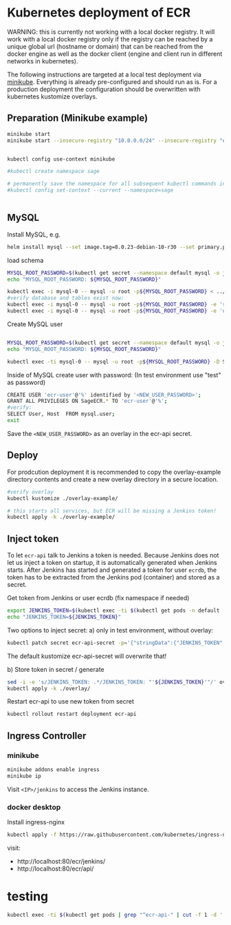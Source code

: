# Kubernetes deployment of ECR

WARNING: this is currently not working with a local docker registry. It will work with a local docker registry only if the registry can be reached by a unique global url (hostname or domain) that can be reached from the docker engine as well as the docker client (engine and client run in different networks in kubernetes).


The following instructions are targeted at a local test deployment via [minikube](https://kubernetes.io/docs/tasks/tools/install-minikube/). Everything is already pre-configured and should run as is. For a production deployment the configuration should be overwritten with kubernetes kustomize overlays.


## Preparation (Minikube example)

```bash
minikube start
minikube start --insecure-registry "10.0.0.0/24" --insecure-registry "ecr-registry:5000"


kubectl config use-context minikube

#kubectl create namespace sage

# permanently save the namespace for all subsequent kubectl commands in that context.
#kubectl config set-context --current --namespace=sage



```

## MySQL

Install MySQL, e.g.
```bash
helm install mysql --set image.tag=8.0.23-debian-10-r30 --set primary.persistence.size=1Gi bitnami/mysql
```

load schema
```bash
MYSQL_ROOT_PASSWORD=$(kubectl get secret --namespace default mysql -o jsonpath="{.data.mysql-root-password}" | base64 --decode)
echo "MYSQL_ROOT_PASSWORD: ${MYSQL_ROOT_PASSWORD}"

kubectl exec -i mysql-0 -- mysql -u root -p${MYSQL_ROOT_PASSWORD} < ../schema.sql
#verify database and tables exist now:
kubectl exec -i mysql-0 -- mysql -u root -p${MYSQL_ROOT_PASSWORD} -e 'show databases;'
kubectl exec -i mysql-0 -- mysql -u root -p${MYSQL_ROOT_PASSWORD} -e 'use SageECR; show tables;'
```

Create MySQL user
```bash

MYSQL_ROOT_PASSWORD=$(kubectl get secret --namespace default mysql -o jsonpath="{.data.mysql-root-password}" | base64 --decode)
echo "MYSQL_ROOT_PASSWORD: ${MYSQL_ROOT_PASSWORD}"

kubectl exec -ti mysql-0 -- mysql -u root -p${MYSQL_ROOT_PASSWORD} -D SageECR
```

Inside of MySQL create user with password: (In test environment use "test" as password)
```bash
CREATE USER 'ecr-user'@'%' identified by '<NEW_USER_PASSWORD>';
GRANT ALL PRIVILEGES ON SageECR.* TO 'ecr-user'@'%';
#verify:
SELECT User, Host  FROM mysql.user;
exit
```
Save the `<NEW_USER_PASSWORD>` as an overlay in the ecr-api secret.

## Deploy

For prodcution deployment it is recommended to copy the overlay-example directory contents and create a new overlay directory in a secure location.

```bash
#verify overlay
kubectl kustomize ./overlay-example/

# this starts all services, but ECR will be missing a Jenkins token!
kubectl apply -k ./overlay-example/
```

## Inject token

To let `ecr-api` talk to Jenkins a token is needed. Because Jenkins does not let us inject a token on startup, it is automatically generated when Jenkins starts. After Jenkins has started and generated a token for user `ecrdb`, the token has to be extracted from the Jenkins pod (container) and stored as a secret.

Get token from Jenkins or user ecrdb  (fix namespace if needed)
```bash
export JENKINS_TOKEN=$(kubectl exec -ti $(kubectl get pods -n default | grep "^ecr-jenkins-" | cut -f 1 -d ' ') -n default -- /bin/cat /var/jenkins_home/secrets/ecrdb_token.txt)
echo "JENKINS_TOKEN=${JENKINS_TOKEN}"
```

Two options to inject secret:
a) only in test environment, without overlay:
```bash
kubectl patch secret ecr-api-secret -p='{"stringData":{"JENKINS_TOKEN": "'${JENKINS_TOKEN}'"}}'
```
The default kustomize ecr-api-secret will overwrite that!

b) Store token in secret / generate
```bash
sed -i -e 's/JENKINS_TOKEN: .*/JENKINS_TOKEN: "'${JENKINS_TOKEN}'"/' overlay/ecr-api.secret.yaml
kubectl apply -k ./overlay/
```

Restart ecr-api to use new token from secret
```bash
kubectl rollout restart deployment ecr-api
```

## Ingress Controller

### minikube
```bash
minikube addons enable ingress
minikube ip
```

Visit `<IP>/jenkins` to access the Jenkins instance.

### docker desktop

Install ingress-nginx
```bash
kubectl apply -f https://raw.githubusercontent.com/kubernetes/ingress-nginx/controller-v0.45.0/deploy/static/provider/cloud/deploy.yaml
```

visit:
- http://localhost:80/ecr/jenkins/
- http://localhost:80/ecr/api/

# testing

```bash
kubectl exec -ti $(kubectl get pods | grep "^ecr-api-" | cut -f 1 -d ' ') -- /bin/ash -c 'coverage run -m pytest -v --runslow  &&  coverage report -m'
```
